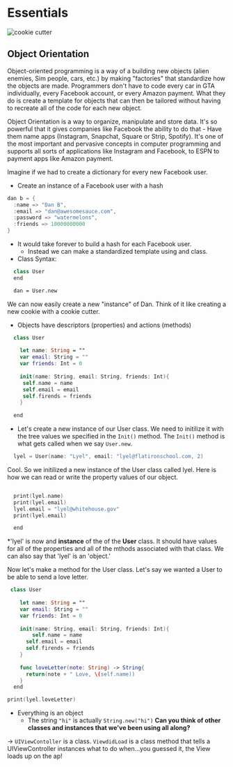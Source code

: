 # Essentials

![cookie cutter](http://stephenmatlock.com/wp-content/uploads/2013/02/Cookie_Cutter_s.jpg)

## Object Orientation
Object-oriented programming is a way of a building new objects (alien enemies, Sim people, cars, etc.) by making "factories" that standardize how the objects are made. Programmers don't have to code every car in GTA individually, every Facebook account, or every Amazon payment. What they do is create a template for objects that can then be tailored without having to recreate all of the code for each new object.

Object Orientation is a way to organize, manipulate and store data. It's so powerful that it gives companies like Facebook the ability to do that - Have them name apps (Instagram, Snapchat, Square or Strip, Spotify). It's one of the most important and pervasive concepts in computer programming and supports all sorts of applications like Instagram and Facebook, to ESPN to payment apps like Amazon payment.

Imagine if we had to create a dictionary for every new Facebook user.  
+ Create an instance of a Facebook user with a hash
```swift
dan b = {
  :name => "Dan B",
  :email => "dan@awesomesauce.com",
  :password => "watermelons",
  :friends => 10000000000
}
```
+ It would take forever to build a hash for each Facebook user.
  * Instead we can make a standardized template using and class.
+ Class Syntax:
```swift
  class User
  end

  dan = User.new
```
We can now easily create a new "instance" of Dan.  Think of it like creating a new cookie with a cookie cutter.  
+ Objects have descriptors (properties) and actions (methods)
```swift
  class User
  
    let name: String = ""
    var email: String = ""
    var friends: Int = 0
    
    init(name: String, email: String, friends: Int){
     self.name = name
     self.email = email
     self.firends = friends
    }
    
  end
```
+ Let's create a new instance of our User class.  We need to initilize it with the tree values we specified in the `Init()` method. The `Init()` method is what gets called when we say `User.new`.
 
```swift
  lyel = User(name: "Lyel", email: "lyel@flatironschool.com, 2)
```

Cool.  So we initilized a new instance of the User class called lyel.  Here is how we can read or write the property values of our object.
```swift

  print(lyel.name)
  print(lyel.email)
  lyel.email = "lyel@whitehouse.gov"
  print(lyel.email)

  end
```
*'lyel' is now and **instance** of the of the **User** class.  It should have values for all of the properties and all of the mthods associated with that class.  We can also say that 'lyel' is an 'object.'  

Now let's make a method for the User class.  Let's say we wanted a User to be able to send a love letter. 

```swift
 class User
  
    let name: String = ""
    var email: String = ""
    var friends: Int = 0
    
    init(name: String, email: String, friends: Int){
        self.name = name
      self.email = email
      self.firends = friends
    }
    
    func loveLetter(note: String) -> String{
      return(note + " Love, \(self.name))
    }
  end

print(lyel.loveLetter)
```

+ Everything is an object
  * The string `"hi"` is actually `String.new("hi")`
**Can you think of other classes and instances that we've been using all along?**

-> `UIViewContoller` is a class.  `ViewdidLoad` is a class method that tells a UIViewController instances what to do when...you guessed it, the View loads up on the ap!


